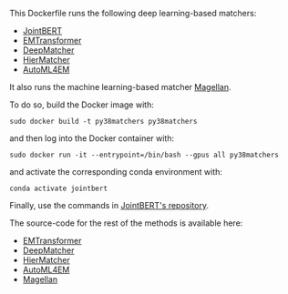 This Dockerfile runs the following deep learning-based matchers:
* [JointBERT](http://vldb.org/pvldb/vol14/p1913-peeters.pdf)
* [EMTransformer](https://digitalcollection.zhaw.ch/bitstream/11475/19637/1/Entity_Machting_with_Transformers_edbt_2020__Camera_Ready.pdf)
* [DeepMatcher](https://chu-data-lab.github.io/CS8803Fall2018/CS8803-Fall2018-DML-Papers/deepmatcher-space-exploration.pdf)
* [HierMatcher](https://www.ijcai.org/Proceedings/2020/0507.pdf)
* [AutoML4EM](https://openproceedings.org/2021/conf/edbt/p260.pdf)

It also runs the machine learning-based matcher [Magellan](http://www.vldb.org/pvldb/vol9/p1197-pkonda.pdf).

To do so, build the Docker image with:

`sudo docker build -t py38matchers py38matchers`

and then log into the Docker container with:

`sudo docker run -it --entrypoint=/bin/bash --gpus all py38matchers`

and activate the corresponding conda environment with:

`conda activate jointbert`

Finally, use the commands in [JointBERT's repository](https://github.com/wbsg-uni-mannheim/jointbert).

The source-code for the rest of the methods is available here:
* [EMTransformer](https://github.com/brunnurs/entity-matching-transformer)
* [DeepMatcher](https://github.com/anhaidgroup/deepmatcher)
* [HierMatcher](https://github.com/casnlu/EntityMatcher)
* [AutoML4EM](https://github.com/softlab-unimore/automl-for-em)
* [Magellan](https://github.com/anhaidgroup/py_entitymatching)
